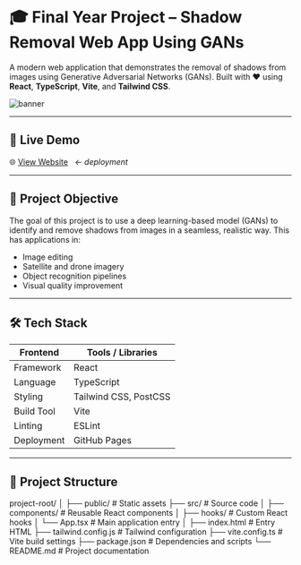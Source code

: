 # 🎓 Final Year Project – Shadow Removal Web App Using GANs

A modern web application that demonstrates the removal of shadows from images using Generative Adversarial Networks (GANs). Built with ❤️ using **React**, **TypeScript**, **Vite**, and **Tailwind CSS**.

![banner](https://raw.githubusercontent.com/abubakkar-500/ML-Project/main/public/banner.png) <!-- Replace this with your own image or remove -->

---

## 🚀 Live Demo

🌐 [View Website](https://github.com/abubakkar-500/FYP_Website.git) &nbsp; _← deployment_

---

## 🧠 Project Objective

The goal of this project is to use a deep learning-based model (GANs) to identify and remove shadows from images in a seamless, realistic way. This has applications in:
- Image editing
- Satellite and drone imagery
- Object recognition pipelines
- Visual quality improvement

---

## 🛠️ Tech Stack

| Frontend       | Tools / Libraries                |
|----------------|----------------------------------|
| Framework      | React                            |
| Language       | TypeScript                       |
| Styling        | Tailwind CSS, PostCSS            |
| Build Tool     | Vite                             |
| Linting        | ESLint                           |
| Deployment     | GitHub Pages                     |

---

## 📂 Project Structure

project-root/
│
├── public/ # Static assets
├── src/ # Source code
│ ├── components/ # Reusable React components
│ ├── hooks/ # Custom React hooks
│ └── App.tsx # Main application entry
│
├── index.html # Entry HTML
├── tailwind.config.js # Tailwind configuration
├── vite.config.ts # Vite build settings
├── package.json # Dependencies and scripts
└── README.md # Project documentation
